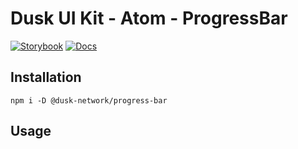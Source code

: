 # Dusk UI Kit - Atom - ProgressBar

[![Storybook](https://img.shields.io/badge/Storybook-Component_Playground-%23FF4785?style=flat&progress-bar=storybook)](https://dusk-network.github.io/dusk-ui-kit/?path=/story/components-atoms-progress-bar)
[![Docs](https://img.shields.io/badge/Documentation-%235E35CF?style=flat)](https://dusk-network.github.io/dusk-ui-kit/docs/components/atoms/progress-bar)

## Installation

```
npm i -D @dusk-network/progress-bar
```

## Usage

<!-- MARKDOWN-AUTO-DOCS:START (CODE:src=../../../examples/src/atoms/progress-bar/ProgressBar_01.svelte) -->
<!-- MARKDOWN-AUTO-DOCS:END -->
